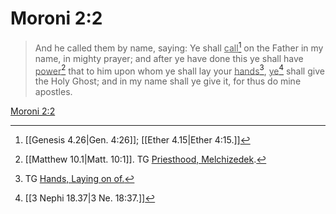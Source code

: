 # Moroni 2:2

> And he called them by name, saying: Ye shall <u>call</u>[^a] on the Father in my name, in mighty prayer; and after ye have done this ye shall have <u>power</u>[^b] that to him upon whom ye shall lay your <u>hands</u>[^c], <u>ye</u>[^d] shall give the Holy Ghost; and in my name shall ye give it, for thus do mine apostles.

[Moroni 2:2](https://www.churchofjesuschrist.org/study/scriptures/bofm/moro/2?lang=eng&id=p2#p2)


[^a]: [[Genesis 4.26|Gen. 4:26]]; [[Ether 4.15|Ether 4:15.]]
[^b]: [[Matthew 10.1|Matt. 10:1]]. TG [Priesthood, Melchizedek](https://www.churchofjesuschrist.org/study/scriptures/tg/priesthood-melchizedek?lang=eng).
[^c]: TG [Hands, Laying on of.](https://www.churchofjesuschrist.org/study/scriptures/tg/hands-laying-on-of?lang=eng)
[^d]: [[3 Nephi 18.37|3 Ne. 18:37.]]
